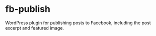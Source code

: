 # fb-publish
WordPress plugin for publishing posts to Facebook, including the post excerpt and featured image.
